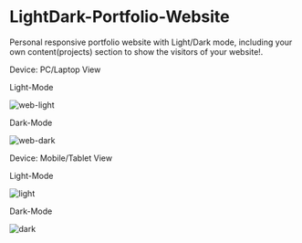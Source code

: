# LightDark-Portfolio-Website
Personal responsive portfolio website with Light/Dark mode, including your own content(projects) section to show the visitors of your website!.

Device: PC/Laptop View

Light-Mode

![web-light](https://user-images.githubusercontent.com/76783878/136272476-70d88fd2-0f78-44be-995a-a52ab493f81b.jpg)

Dark-Mode

![web-dark](https://user-images.githubusercontent.com/76783878/136272701-4ba520a7-6931-456f-8cda-9721db372f45.jpg)

Device: Mobile/Tablet View 

Light-Mode

![light](https://user-images.githubusercontent.com/76783878/136272792-66b4827d-7520-4fa2-b0bf-ff817f645042.jpg)

Dark-Mode

![dark](https://user-images.githubusercontent.com/76783878/136272868-35dad6e0-8ca8-42f7-9ea7-f008aec89398.jpg)

